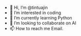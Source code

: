 - 👋 Hi, I’m @tintuajin
- 👀 I’m interested in coding
- 🌱 I’m currently learning Python
- 💞️ I’m looking to collaborate on AI
- 📫 How to reach me Email.

<!---
tintuajin/tintuajin is a ✨ special ✨ repository because its `README.md` (this file) appears on your GitHub profile.
You can click the Preview link to take a look at your changes.
--->

